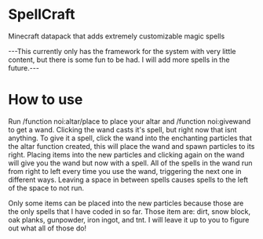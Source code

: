 # SpellCraft
Minecraft datapack that adds extremely customizable magic spells

---This currently only has the framework for the system with very little content, but there is some fun to be had. I will add more spells in the future.---

# How to use
Run /function noi:altar/place to place your altar and /function noi:givewand to get a wand. Clicking the wand casts it's spell, but right now that isnt anything. To give it a spell, click the wand into the enchanting particles that the altar function created, this will place the wand and spawn particles to its right. Placing items into the new particles and clicking again on the wand will give you the wand but now with a spell. All of the spells in the wand run from right to left every time you use the wand, triggering the next one in different ways. Leaving a space in between spells causes spells to the left of the space to not run.

Only some items can be placed into the new particles because those are the only spells that I have coded in so far. Those item are: dirt, snow block, oak planks, gunpowder, iron ingot, and tnt. I will leave it up to you to figure out what all of those do!
